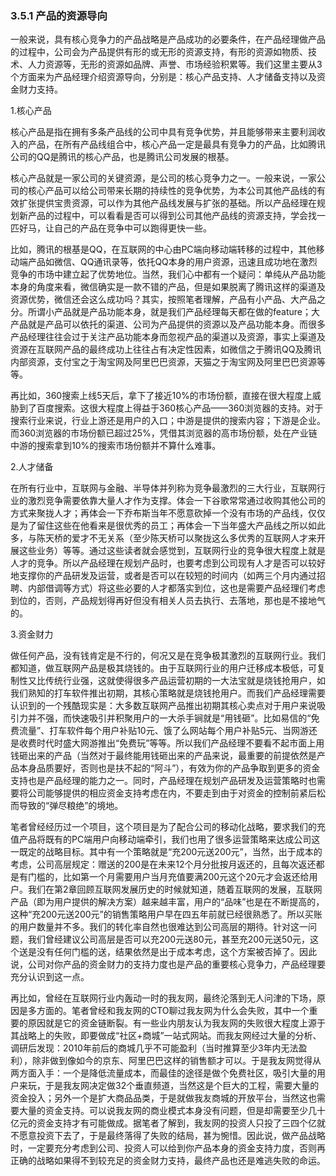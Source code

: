 ### 3.5.1 产品的资源导向

一般来说，具有核心竞争力的产品战略是产品成功的必要条件，在产品经理做产品的过程中，公司会为产品提供有形的或无形的资源支持，有形的资源如物质、技术、人力资源等，无形的资源如品牌、声誉、市场经验积累等。我们这里主要从3个方面来为产品经理介绍资源导向，分别是：核心产品支持、人才储备支持以及资金财力支持。

1.核心产品

核心产品是指在拥有多条产品线的公司中具有竞争优势，并且能够带来主要利润收入的产品，在所有产品线组合中，核心产品一定是最具有竞争力的产品，比如腾讯公司的QQ是腾讯的核心产品，也是腾讯公司发展的根基。

核心产品就是一家公司的关键资源，是公司的核心竞争力之一。一般来说，一家公司的核心产品可以给公司带来长期的持续性的竞争优势，为本公司其他产品线的有效扩张提供宝贵资源，可以作为其他产品线发展与扩张的基础。所以产品经理在规划新产品的过程中，可以看看是否可以得到公司其他产品线的资源支持，学会找一匹好马，让自己的产品在竞争中可以跑得更快一些。

比如，腾讯的根基是QQ，在互联网的中心由PC端向移动端转移的过程中，其他移动端产品如微信、QQ通讯录等，依托QQ本身的用户资源，迅速且成功地在激烈竞争的市场中建立起了优势地位。当然，我们心中都有一个疑问：单纯从产品功能本身的角度来看，微信确实是一款不错的产品，但是如果脱离了腾讯这样的渠道及资源优势，微信还会这么成功吗？其实，按照笔者理解，产品有小产品、大产品之分。所谓小产品就是产品功能本身，就是我们产品经理每天都在做的feature；大产品就是产品可以依托的渠道、公司为产品提供的资源以及产品功能本身。而很多产品经理往往会过于关注产品功能本身而忽视产品的渠道以及资源，事实上渠道及资源在互联网产品的最终成功上往往占有决定性因素，如微信之于腾讯QQ及腾讯内部资源，支付宝之于淘宝网及阿里巴巴资源，天猫之于淘宝网及阿里巴巴资源等等。

再比如，360搜索上线5天后，拿下了接近10%的市场份额，直接在很大程度上威胁到了百度搜索。这很大程度上得益于360核心产品——360浏览器的支持。对于搜索行业来说，行业上游还是用户的入口；中游是提供的搜索内容；下游是企业。而360浏览器的市场份额已超过25%，凭借其浏览器的高市场份额，处在产业链中游的搜索拿到10%的搜索市场份额并不算什么难事。

2.人才储备

在所有行业中，互联网与金融、半导体并列称为竞争最激烈的三大行业，互联网行业的激烈竞争需要依靠大量人才作为支撑。体会一下谷歌常常通过收购其他公司的方式来聚拢人才；再体会一下乔布斯当年不愿意砍掉一个没有市场的产品线，仅仅是为了留住这些在他看来是很优秀的员工；再体会一下当年盛大产品线之所以如此多，与陈天桥的爱才不无关系（至少陈天桥可以聚拢这么多优秀的互联网人才来开展这些业务）等等。通过这些读者就会感觉到，互联网行业的竞争很大程度上就是人才的竞争。所以产品经理在规划产品时，也要考虑到公司现有人才是否可以较好地支撑你的产品研发及运营，或者是否可以在较短的时间内（如两三个月内通过招聘、内部借调等方式）将这些必要的人才都落实到位，这也是需要产品经理们考虑到位的，否则，产品规划得再好但没有相关人员去执行、去落地，那也是不接地气的。

3.资金财力

做任何产品，没有钱肯定是不行的，何况又是在竞争极其激烈的互联网行业。我们都知道，做互联网产品是极其烧钱的。由于互联网行业的用户迁移成本极低，可复制性又比传统行业强，这就使得很多产品运营初期的一大法宝就是烧钱抢用户，如我们熟知的打车软件推出初期，其核心策略就是烧钱抢用户。而我们产品经理需要认识到的一个残酷现实是：大多数互联网产品推出初期其核心卖点对于用户来说吸引力并不强，而快速吸引并积聚用户的一大杀手锏就是“用钱砸”。比如易信的“免费流量”、打车软件每个用户补贴10元、饿了么网站每个用户补贴5元、当网游还是收费时代时盛大网游推出“免费玩”等等。所以我们产品经理不要看不起市面上用钱砸出来的产品（当然对于最终能用钱砸出来的产品来说，最重要的前提依然是产品本身品质要好，否则也是扶不起的“阿斗”），有效为你的产品争取到更多的资金支持也是产品经理的能力之一。同时，产品经理在规划产品研发及运营策略时也需要将公司能够提供的相应资金支持考虑在内，不要走到由于对资金的控制前紧后松而导致的“弹尽粮绝”的境地。

笔者曾经经历过一个项目，这个项目是为了配合公司的移动化战略，要求我们的充值产品将既有的PC端用户向移动端牵引，我们也用了很多运营策略来达成公司这一既定的战略目标。其中有一个策略就是“充200元送200元”，当然，出于成本的考虑，公司高层规定：赠送的200是在未来12个月分批按月返还的，且每次返还都是有门槛的，比如第一个月需要用户当月充值要满200元这个20元才会返还给用户。我们在第2章回顾互联网发展历史的时候就知道，随着互联网的发展，互联网产品（即为用户提供的解决方案）越来越丰富，用户的“品味”也是在不断提高的，这种“充200元送200元”的销售策略用户早在四五年前就已经很熟悉了。所以买账的用户数量并不多。我们的转化率自然也很难达到公司高层的期待。针对这一问题，我们曾经建议公司高层是否可以充200元送80元，甚至充200元送50元，这个送是没有任何门槛的送，结果依然是出于成本考虑，这个方案被否掉了。因此说，公司对你产品的资金财力的支持力度也是产品的重要核心竞争力，产品经理要充分认识到这一点。

再比如，曾经在互联网行业内轰动一时的我友网，最终沦落到无人问津的下场，原因是多方面的。笔者曾经和我友网的CTO聊过我友网为什么会失败，其中一个重要的原因就是它的资金链断裂。有一些业内朋友认为我友网的失败很大程度上源于其战略上的失败，即要做成“社区+商城”一站式网站。而我友网经过大量的分析、调研后发现：2010年前后的商城几乎不可能盈利（当时推算至少3年内无法盈利），除非做到像如今的京东、阿里巴巴这样的销售额才可以。于是我友网觉得从两方面入手：一个是降低流量成本，而最佳的途径是做个免费社区，吸引大量的用户来玩，于是我友网决定做32个垂直频道，当然这是个巨大的工程，需要大量的资金投入；另外一个是扩大商品品类，于是就做我友商城的开放平台，当然这也需要大量的资金支持。可以说我友网的商业模式本身没有问题，但是却需要至少几十亿元的资金支持才有可能做成。据笔者了解到，我友网的投资人只投了三四个亿就不愿意投资下去了，于是最终落得了失败的结局，甚为惋惜。因此说，做产品战略时，一定要充分考虑到公司、投资人可以给到你产品本身的资金支持力度，否则再正确的战略如果得不到较充足的资金财力支持，最终产品也还是难逃失败的命运。
